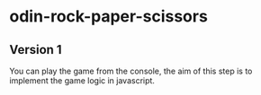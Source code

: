 # odin-rock-paper-scissors
## Version 1
You can play the game from the console, the aim of this step is to implement the game logic in javascript.
